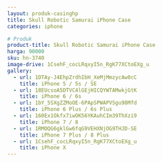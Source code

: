 ```yaml
---
layout: produk-casinghp
title: Skull Robotic Samurai iPhone Case
categories: iphone

# Produk
product-title: Skull Robotic Samurai iPhone Case
harga: 90000
sku: hn-3740
image-drive: 1CsehF_cocLRqxyI5n_RgK77XCtoEXg_u
gallery:
  - url: 1DTAy-J4EhpZrdhIbH_XeMjMmzycAw0cC
    title: iPhone 5 / 5s / SE
  - url: 18EUcsoA5DTVC4lGEjHICQYWTAMwkjGtK
    title: iPhone 6 / 6s
  - url: 1bY_5SXgZZMoOE-6PApSPWAPVSgu98Mfd
    title: iPhone 6 Plus / 6s Plus
  - url: 160Ex1Okfx7iwOK56YKAuhCIm39ThXzi9
    title: iPhone 7 / 8
  - url: 1RMOQG6gklGw6fqG9VEHXNjOG9THJD-SE
    title: iPhone 7 Plus / 8 Plus
  - url: 1CsehF_cocLRqxyI5n_RgK77XCtoEXg_u
    title: iPhone X
---
```

